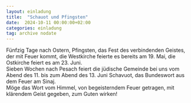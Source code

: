 ```yaml
---
layout: einladung
title:  "Schauot und Pfingsten"
date:  2024-10-11 00:00:00+02:00
categories: einladung
tag: archive nodate
---
```


Fünfzig Tage nach Ostern, Pfingsten, das Fest des verbindenden Geistes, der mit Feuer kommt, die Westkirche feierte es bereits am 19. Mai, die Ostkirche feiert es am 23. Juni.
<br>
Sieben Wochen nach Pesach feiert die jüdische Gemeinde bei uns vom Abend des 11. bis zum Abend des 13. Juni Schavuot, das Bundeswort aus dem Feuer am Sinaj.
<br>
Möge das Wort vom Himmel, von begeisterndem Feuer getragen, mit klärendem Geist gegeben, zum Guten wirken!
